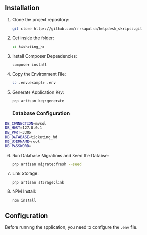 ## Installation

1. Clone the project repository:

   ```sh
   git clone https://github.com/rrrsaputra/helpdesk_skripsi.git
   ```


2. Get inside the folder:

   ```sh
   cd ticketing_hd
   ```

3. Install Composer Dependencies:

   ```sh
   composer install   
   ```

4. Copy the Environment File:
   
   ```sh
   cp .env.example .env
   ````
5. Generate Application Key:

   ```sh
   php artisan key:generate
   ```

   ### Database Configuration

```sh
DB_CONNECTION=mysql
DB_HOST=127.0.0.1
DB_PORT=3306
DB_DATABASE=ticketing_hd
DB_USERNAME=root
DB_PASSWORD=
```

6. Run Database Migrations and Seed the Databse:
   
   ```sh
   php artisan migrate:fresh --seed
   ```
7. Link Storage:

   ```sh
   php artisan storage:link
   ```
8. NPM Install:
    ```sh
    npm install
    ```
## Configuration

Before running the application, you need to configure the `.env` file.



